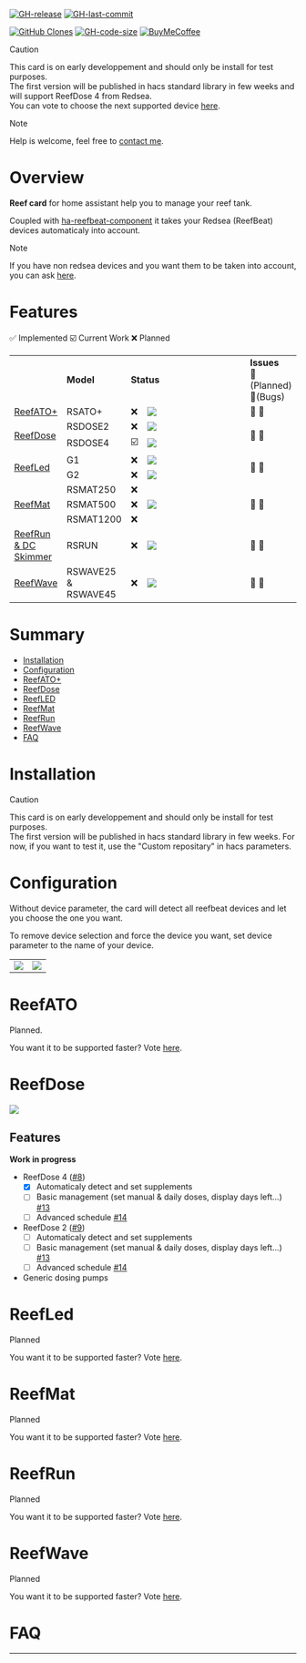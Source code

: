 <!-- [![hacs_badge](https://img.shields.io/badge/HACS-Default-41BDF5.svg?style=flat-square)](https://github.com/hacs/default) -->
[![GH-release](https://img.shields.io/github/v/release/Elwinmage/ha-reef-card.svg?style=flat-square)](https://github.com/Elwinmage/ha-reef-card/releases)
[![GH-last-commit](https://img.shields.io/github/last-commit/Elwinmage/ha-reef-card.svg?style=flat-square)](https://github.com/Elwinmage/ha-reef-card/commits/master)

[![GitHub Clones](https://img.shields.io/badge/dynamic/json?color=success&label=Clone&query=count&url=https://gist.githubusercontent.com/Elwinmage/dd3b205383103c2e65a7f516003ecbf6/raw/clone.json&logo=github)](https://github.com/MShawon/github-clone-count-badge)
[![GH-code-size](https://img.shields.io/github/languages/code-size/Elwinmage/ha-reef-card.svg?color=red&style=flat-square)](https://github.com/Elwinmage/ha-reef-card) 
[![BuyMeCoffee][buymecoffeebadge]][buymecoffee]

> [!CAUTION]
> This card is on early developpement and should only be install for test purposes.  
> The first version will be published in hacs standard library in few weeks and will support ReefDose 4 from Redsea.<br />
> You can vote to choose the next supported device [here](https://github.com/Elwinmage/ha-reef-card/discussions/22).

> [!NOTE]
> Help is welcome, feel free to [contact me](https://github.com/Elwinmage/ha-reef-card/discussions/1).

# Overview
**Reef card** for home assistant help you to manage your reef tank. 

Coupled with [ha-reefbeat-component](https://github.com/Elwinmage/ha-reefbeat-component) it takes your Redsea (ReefBeat) devices automaticaly into account.
> [!NOTE]
> If you have non redsea devices and you want them to be taken into account, you can ask [here](https://github.com/Elwinmage/ha-reef-card/discussions/2).

# Features

✅ Implemented  ☑️ Current Work ❌ Planned
<table>
  <th>
    <td ><b>Model</b></td>
    <td colspan="2"><b>Status</b></td>
    <td><b>Issues</b>  <br/>📆(Planned) <br/> 🐛(Bugs)</td>
  </th>
  <tr>
    <td><a href="#reefato">ReefATO+</a></td>
    <td>RSATO+</td><td>❌</td>
    <td width="200px"><img src="https://github.com/Elwinmage/ha-reefbeat-component/blob/main/doc/img/RSATO+.png"/></td>
    <td>
      <a href="https://github.com/Elwinmage/ha-reef-card/issues?q=is:issue state:open label:rsato,all label:enhancement" style="text-decoration:none">📆</a>
      <a href="https://github.com/Elwinmage/ha-reef-card/issues?q=is:issue state:open label:rsato,all label:bug" style="text-decoration:none">🐛</a>
    </td>

  </tr>
  <tr>
    <td rowspan="2"><a href="#reefdose">ReefDose</a></td>
    <td>RSDOSE2</td>
    <td>❌</td>
    <td width="200px"><img src="https://github.com/Elwinmage/ha-reefbeat-component/blob/main/doc/img/RSDOSE2.png"/></td>
      <td rowspan="2">
      <a href="https://github.com/Elwinmage/ha-reef-card/issues?q=is:issue state:open label:rsdose,all label:enhancement" style="text-decoration:none">📆</a>
      <a href="https://github.com/Elwinmage/ha-reef-card/issues?q=is:issue state:open label:rsdose,all label:bug" style="text-decoration:none">🐛</a>
    </td>
  </tr>
  <tr>
    <td>RSDOSE4</td><td>☑️</td>
    <td width="200px"><img src="https://github.com/Elwinmage/ha-reefbeat-component/blob/main/doc/img/RSDOSE4.png"/></td>
    </tr>
  <tr>
    <td rowspan="2"> <a href="#reefled">ReefLed</a></td>
    <td>G1</td>
    <td>❌</td>
    <td width="200px"><img src="https://github.com/Elwinmage/ha-reefbeat-component/blob/main/doc/img/rsled_g1.png"/></td>
<td rowspan="2">   
    <a href="https://github.com/Elwinmage/ha-reef-card/issues?q=is:issue state:open label:rsled,all label:enhancement" style="text-decoration:none">📆</a>
      <a href="https://github.com/Elwinmage/ha-reef-card/issues?q=is:issue state:open label:rsled,all label:bug" style="text-decoration:none">🐛</a>
</td>
  </tr>
   <td >G2</td>
    <td>❌</td>
    <td width="200px"><img src="https://github.com/Elwinmage/ha-reefbeat-component/blob/main/doc/img/rsled_g2.png"/></td>
  </tr>
  <tr>
    <td rowspan="3"><a href="#reefmat">ReefMat</a></td>
    <td>RSMAT250</td>
    <td>❌</td>
    <td rowspan="3" width="200px"><img src="https://github.com/Elwinmage/ha-reefbeat-component/blob/main/doc/img/RSMAT.png"/></td>
    <td rowspan="3">   
    <a href="https://github.com/Elwinmage/ha-reef-card/issues?q=is:issue state:open label:rsmat,all label:enhancement" style="text-decoration:none">📆</a>
      <a href="https://github.com/Elwinmage/ha-reef-card/issues?q=is:issue state:open label:rsmat,all label:bug" style="text-decoration:none">🐛</a>
</td>
  </tr>
  <tr>
    <td>RSMAT500</td><td>❌</td>
  </tr>
  <tr>
    <td>RSMAT1200</td><td>❌</td>
  </tr>
  <tr>
    <td><a href="#reefrun">ReefRun & DC Skimmer</a></td>
    <td>RSRUN</td><td>❌</td>
    <td width="200px"><img src="https://github.com/Elwinmage/ha-reefbeat-component/blob/main/doc/img/RSRUN.png"/></td>
    <td>   
    <a href="https://github.com/Elwinmage/ha-reefbeat-component/issues?q=is:issue state:open label:rsrun,all label:enhancement" style="text-decoration:none">📆</a>
      <a href="https://github.com/Elwinmage/ha-reefbeat-component/issues?q=is:issue state:open label:rsrun,all label:bug" style="text-decoration:none">🐛</a>
</td>
  </tr>  
  <tr>
    <td><a href="#reefwave">ReefWave</a></td>
    <td>RSWAVE25 & RSWAVE45</td>
    <td>❌</td>
    <td width="200px" rowspan="2"><img src="https://github.com/Elwinmage/ha-reefbeat-component/blob/main/doc/img/RSWAVE.png"/></td>
     <td >   
    <a href="https://github.com/Elwinmage/ha-reefbeat-component/issues?q=is:issue state:open label:rswave,all label:enhancement" style="text-decoration:none">📆</a>
      <a href="https://github.com/Elwinmage/ha-reefbeat-component/issues?q=is:issue state:open label:rwave,all label:bug" style="text-decoration:none">🐛</a>
</td>
</table>

# Summary
- [Installation](https://github.com/Elwinmage/ha-reef-card/#installation)
- [Configuration](https://github.com/Elwinmage/ha-reef-card/#configuration)
- [ReefATO+](https://github.com/Elwinmage/ha-reef-card/#reefato)
- [ReefDose](https://github.com/Elwinmage/ha-reef-card/#reefdose)
- [ReefLED](https://github.com/Elwinmage/ha-reef-card/#reefled)
- [ReefMat](https://github.com/Elwinmage/ha-reef-card/#reefmat)
- [ReefRun](https://github.com/Elwinmage/ha-reef-card/#reefrun)
- [ReefWave](https://github.com/Elwinmage/ha-reef-card/#reefwave)
- [FAQ](https://github.com/Elwinmage/ha-reef-card/#faq)

# Installation

> [!CAUTION]
> This card is on early developpement and should only be install for test purposes.  
> The first version will be published in hacs standard library in few weeks.
> For now, if you want to test it, use the "Custom repositary" in hacs parameters.

# Configuration

Without device parameter, the card will detect all reefbeat devices and let you choose the one you want.

To remove device selection and force the device you want, set device parameter to the name of your device.

<table>
  <tr>
<td><img src="https://github.com/Elwinmage/ha-reef-card/blob/main/doc/img/card_rsdose4_config_2.png"/></td>
<td><img src="https://github.com/Elwinmage/ha-reef-card/blob/main/doc/img/card_rsdose4_config.png"/></td>
    </tr>
</table>

# ReefATO
Planned.

You want it to be supported faster? Vote [here](https://github.com/Elwinmage/ha-reef-card/discussions/22).

# ReefDose

<img src="https://github.com/Elwinmage/ha-reef-card/blob/main/doc/img/rsdose4_ex1.png"/>

## Features
**Work in progress**
- ReefDose 4 ([#8](https://github.com/Elwinmage/ha-reef-card/issues/8))
  - [x] Automaticaly detect and set supplements
  - [ ] Basic management (set manual & daily doses, display days left...) [#13](https://github.com/Elwinmage/ha-reef-card/issues/13)
  - [ ] Advanced schedule [#14](https://github.com/Elwinmage/ha-reef-card/issues/14)
- ReefDose 2 ([#9](https://github.com/Elwinmage/ha-reef-card/issues/9))
  - [ ] Automaticaly detect and set supplements
  - [ ] Basic management (set manual & daily doses, display days left...) [#13](https://github.com/Elwinmage/ha-reef-card/issues/13)
  - [ ] Advanced schedule [#14](https://github.com/Elwinmage/ha-reef-card/issues/14)
- Generic dosing pumps

 
# ReefLed
Planned

You want it to be supported faster? Vote [here](https://github.com/Elwinmage/ha-reef-card/discussions/22).

# ReefMat
Planned

You want it to be supported faster? Vote [here](https://github.com/Elwinmage/ha-reef-card/discussions/22).

# ReefRun
Planned

You want it to be supported faster? Vote [here](https://github.com/Elwinmage/ha-reef-card/discussions/22).

# ReefWave
Planned

You want it to be supported faster? Vote [here](https://github.com/Elwinmage/ha-reef-card/discussions/22).

# FAQ

***

[buymecoffee]: https://paypal.me/Elwinmage
[buymecoffeebadge]: https://img.shields.io/badge/buy%20me%20a%20coffee-donate-yellow.svg?style=flat-square
